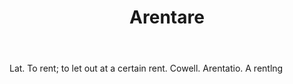 ---
title: Arentare
permalink: "/definitions/arentare.html"
body: Lat. To rent; to let out at a certain rent. Cowell. Arentatio. A rentlng
published_at: '2018-07-07'
layout: post
---